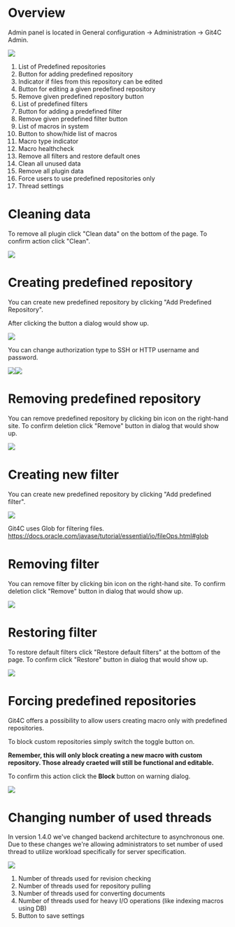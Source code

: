 ---
---
# Overview

Admin panel is located in General configuration → Administration → Git4C Admin.

![](images/admin-panel-overview.png)

1. List of Predefined repositories
2. Button for adding predefined repository
3. Indicator if files from this repository can be edited
4. Button for editing a given predefined repository
5. Remove given predefined repository button
6. List of predefined filters
7. Button for adding a predefined filter
8. Remove given predefined filter button
9. List of macros in system
10. Button to show/hide list of macros
11. Macro type indicator
12. Macro healthcheck
13. Remove all filters and restore default ones
14. Clean all unused data
15. Remove all plugin data
16. Force users to use predefined repositories only
17. Thread settings

# Cleaning data
To remove all plugin click "Clean data" on the bottom of the page. To confirm action click "Clean".

![](images/clean-data-warning.png)

# Creating predefined repository
You can create new predefined repository by clicking "Add Predefined Repository".

After clicking the button a dialog would show up.

![](images/custom-repository-dialog-1.png)

You can change authorization type to SSH or HTTP username and password.

![](images/custom-repository-dialog-2.png)![](images/custom-repository-dialog-3.png)

# Removing predefined repository
You can remove predefined repository by clicking bin icon on the right-hand site. To confirm deletion click "Remove" button in dialog that would show up.

![](images/remove-predefined-repository-warning.png)

# Creating new filter
You can create new predefined repository by clicking "Add predefined filter".

![](images/custom-glob-filter.png)

Git4C uses Glob for filtering files. https://docs.oracle.com/javase/tutorial/essential/io/fileOps.html#glob 

# Removing filter
You can remove filter by clicking bin icon on the right-hand site. To confirm deletion click "Remove" button in dialog that would show up.

![](images/remove-predefined-glob-warning.png)

# Restoring filter
To restore default filters click "Restore default filters" at the bottom of the page. To confirm click "Restore" button in dialog that would show up.

![](images/restore-default-globs-warning.png)

# Forcing predefined repositories

Git4C offers a possibility to allow users creating macro only with predefined repositories.

To block custom repositories simply switch the toggle button on.

<b> Remember, this will only block creating a new macro with custom repository. Those already craeted will still be functional and editable.</b>

To confirm this action click the <b>Block</b> button on warning dialog.

![](images/force-predefined-warning.png)

# Changing number of used threads

In version 1.4.0 we've changed backend architecture to asynchronous one. Due to these changes we're allowing administrators to set number of used thread to utilize workload specifically for server specification.

![](images/used-threads.png)

1. Number of threads used for revision checking
2. Number of threads used for repository pulling
3. Number of threads used for converting documents
4. Number of threads used for heavy I/O operations (like indexing macros using DB)
5. Button to save settings
